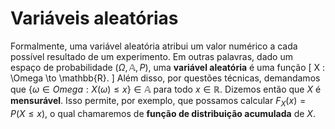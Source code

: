 # Variáveis aleatórias

Formalmente, uma variável aleatória atribui um valor numérico a cada possível resultado de um experimento.
Em outras palavras, dado um espaço de probabilidade $(\Omega, \mathbb{A}, P)$, uma **variável aleatória** é uma função
\[
X : \Omega \to \mathbb{R}.
\]
Além disso, por questões técnicas, demandamos que $\{\omega \in Omega : X(\omega) \le x\} \in \mathbb{A}$ para todo $x \in \mathbb{R}$. 
Dizemos então que $X$ é **mensurável**.
Isso permite, por exemplo, que possamos calcular $F_X(x) = P(X \le x)$, o qual chamaremos de **função de distribuição acumulada** de $X$.
